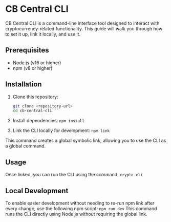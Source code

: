 # CB Central CLI

CB Central CLI is a command-line interface tool designed to interact with cryptocurrency-related functionality. This guide will walk you through how to set it up, link it locally, and use it.

## Prerequisites

- Node.js (v16 or higher)
- npm (v8 or higher)

## Installation

1. Clone this repository:

   ````bash
   git clone <repository-url>
   cd cb-central-cli```

   ````

2. Install dependencies: `npm install`
3. Link the CLI locally for development: `npm link`

This command creates a global symbolic link, allowing you to use the CLI as a global command.

## Usage

Once linked, you can run the CLI using the command: `crypto-cli`

## Local Development

To enable easier development without needing to re-run npm link after every change, use the following npm script: `npm run dev`
This command runs the CLI directly using Node.js without requiring the global link.
